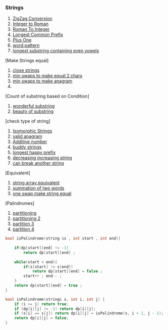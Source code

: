 ### Strings

1. [ZigZag Conversion](https://leetcode.com/problems/zigzag-conversion)
2. [Integer to Roman](https://leetcode.com/problems/integer-to-roman/)
3. [Roman To Integer](https://leetcode.com/problems/roman-to-integer/)
4. [Longest Common Prefix](https://leetcode.com/problems/longest-common-prefix/)
5. [Plus One](https://leetcode.com/problems/plus-one/)
6. [word pattern](https://leetcode.com/problems/word-pattern/)
7. [longest substring containing even vowels](https://leetcode.com/problems/find-the-longest-substring-containing-vowels-in-even-counts/)

[Make Strings equal]
1. [close strings](https://leetcode.com/problems/determine-if-two-strings-are-close/)
2. [min swaps to make equal 2 chars](https://leetcode.com/problems/minimum-swaps-to-make-strings-equal/)
3. [min swaps to make anagram](https://leetcode.com/problems/minimum-number-of-steps-to-make-two-strings-anagram/)
4. 

[Count of substring based on Condition]

1. [wonderful substring](https://leetcode.com/problems/number-of-wonderful-substrings)
2. [beauty of substring](https://leetcode.com/problems/sum-of-beauty-of-all-substrings/)

[check type of string]

1. [Isomorphic Strings](https://leetcode.com/problems/isomorphic-strings/)
2. [valid anagram](https://leetcode.com/problems/valid-anagram)
3. [Additive number](https://leetcode.com/problems/additive-number/)
4. [buddy strings](https://leetcode.com/problems/buddy-strings/)
5. [longest happy prefix](https://leetcode.com/problems/longest-happy-prefix/)
6. [decreasing increasing string](https://leetcode.com/problems/increasing-decreasing-string/)
7. [can break another string](https://leetcode.com/problems/check-if-a-string-can-break-another-string/)

[Equivalent]
1. [string array equivalent](https://leetcode.com/problems/check-if-two-string-arrays-are-equivalent/)
2. [summation of two words](https://leetcode.com/problems/check-if-word-equals-summation-of-two-words/)
3. [one swap make string equal](https://leetcode.com/problems/check-if-one-string-swap-can-make-strings-equal/)

[Palindromes]
1. [partitioning](https://leetcode.com/problems/palindrome-partitioning)
2. [partitioning 2](https://leetcode.com/problems/palindrome-partitioning-ii/)
3. [partition 3](https://leetcode.com/problems/palindrome-partitioning-iii/)
4. [partition 4](https://leetcode.com/problems/palindrome-partitioning-iv/)


```c
bool isPalindrome(string &s , int start , int end){
    
    if(dp[start][end] != -1)
        return dp[start][end] ;
    
    while(start < end){
        if(s[start] != s[end])
            return dp[start][end] = false ;
        start++ ; end-- ;
    }
    return dp[start][end] = true ;
}

bool isPalindrome(string& s, int i, int j) {
	if (i >= j) return true;
	if (dp[i][j] != -1) return dp[i][j];
	if (s[i] == s[j]) return dp[i][j] = isPalindrome(s, i + 1, j - 1);
	return dp[i][j] = false;
}
```

